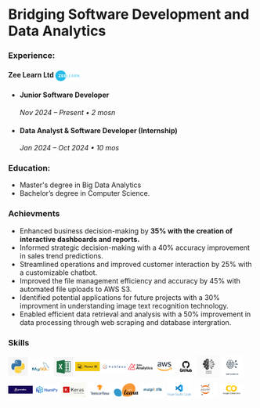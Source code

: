 # Bridging Software Development and Data Analytics

### Experience:
#### Zee Learn Ltd <img src="assets/img/zeelearnlogo_ne.png" alt="Zee Learn Logo" style="width: 50px; height: auto; vertical-align: middle;">
- #### Junior Software Developer  
  _Nov 2024 – Present • 2 mosn_ 
- #### Data Analyst & Software Developer (Internship)  
  _Jan 2024 – Oct 2024 • 10 mos_
  
### Education:
- Master's degree in Big Data Analytics<br>
- Bachelor’s degree in Computer Science.

### Achievments
- Enhanced business decision-making by **35% with the creation of interactive dashboards and reports.**
- Informed strategic decision-making with a 40% accuracy improvement in sales trend predictions.
- Streamlined operations and improved customer interaction by 25% with a customizable chatbot.
- Improved the file management efficiency and accuracy by 45% with automated file uploads to AWS S3.
- Identified potential applications for future projects with a 30% improvment in understanding image text recognition technology.
- Enabled efficient data retrieval  and analysis with a 50% improvement in data processing through web scraping and database intergration.

### Skills 
<img src="assets/img/download.jpeg" width="40px" style="vertical-align: middle;"> <img src="assets/img/mysql.png" width="45px" style="vertical-align: middle;"> <img src="assets/img/excel.jpeg" width="40px" style="vertical-align: middle;"> <img src="assets/img/power.png" width="50px" style="vertical-align: middle;"> <img src="assets/img/tab.png" width="50px" style="vertical-align: middle;"> <img src="assets/img/zoho.png" width="50px" style="vertical-align: middle;"> <img src="assets/img/aws.png" width="40px" style="vertical-align: middle;"> <img src="assets/img/git.png" width="40px" style="vertical-align: middle;"> <img src="assets/img/ml.jpg" width="45px" style="vertical-align: middle;"> <img src="assets/img/dl.png" width="45px" style="vertical-align: middle;"> <img src="assets/img/pandas.png" width="50px" style="vertical-align: middle;"> <img src="assets/img/num.png" width="50px" style="vertical-align: middle;"> <img src="assets/img/keras.png" width="50px" style="vertical-align: middle;"> <img src="assets/img/tf.png" width="50px" style="vertical-align: middle;"> <img src="assets/img/skit.png" width="50px" style="vertical-align: middle;"> <img src="assets/img/download.png" width="50px" style="vertical-align: middle;"> <img src="assets/img/vs.png" width="50px" style="vertical-align: middle;"> <img src="assets/img/jup.png" width="50px" style="vertical-align: middle;"> <img src="assets/img/colab.png" width="50px" style="vertical-align: middle;">

 
